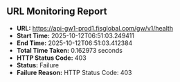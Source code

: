 ## URL Monitoring Report

- **URL:** https://api-gw1-prod1.fisglobal.com/gw/v1/health
- **Start Time:** 2025-10-12T06:51:03.249411
- **End Time:** 2025-10-12T06:51:03.412384
- **Total Time Taken:** 0.162973 seconds
- **HTTP Status Code:** 403
- **Status:** Failure
- **Failure Reason:** HTTP Status Code: 403
